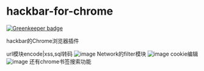 # hackbar-for-chrome

[![Greenkeeper badge](https://badges.greenkeeper.io/laopo001/hackbar-for-chrome.svg)](https://greenkeeper.io/)

hackbar的Chrome浏览器插件

url模块encode|xss,sql转码
![image](https://www.dadigua.win:8080/images/QQ%E5%9B%BE%E7%89%8720170219143745.png)
Network的filter模块
![image](https://www.dadigua.win:8080/images/QQ%E5%9B%BE%E7%89%8720170219143801.png)
cookie编辑
![image](https://www.dadigua.win:8080/images/QQ%E5%9B%BE%E7%89%8720170219143805.png)
还有chrome书签搜索功能
